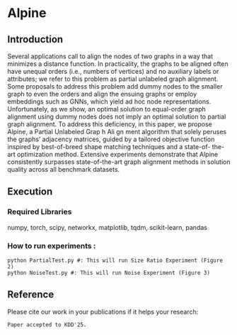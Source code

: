 # Alpine
## **Introduction**
Several applications call to align the nodes of two graphs in a way
that minimizes a distance function. In practicality, the graphs to
be aligned often have unequal orders (i.e., numbers of vertices)
and no auxiliary labels or attributes; we refer to this problem as
partial unlabeled graph alignment. Some proposals to address this
problem add dummy nodes to the smaller graph to even the orders
and align the ensuing graphs or employ embeddings such as GNNs,
which yield ad hoc node representations. Unfortunately, as we show,
an optimal solution to equal-order graph alignment using dummy
nodes does not imply an optimal solution to partial graph alignment.
To address this deficiency, in this paper, we propose Alpine, a
Partial Unlabeled Grap h Ali gn ment algorithm that solely peruses the
graphs’ adjacency matrices, guided by a tailored objective function
inspired by best-of-breed shape matching techniques and a state-of-
the-art optimization method. Extensive experiments demonstrate
that Alpine consistently surpasses state-of-the-art graph alignment
methods in solution quality across all benchmark datasets.
## Execution

### Required Libraries
numpy, torch, scipy, networkx, matplotlib, tqdm, scikit-learn, pandas

### How to run experiments :
```shell
python PartialTest.py #: This will run Size Ratio Experiment (Figure 2)
python NoiseTest.py #: This will run Noise Experiment (Figure 3)
```

## Reference

Please cite our work in your publications if it helps your research:

```
Paper accepted to KDD'25.
```
